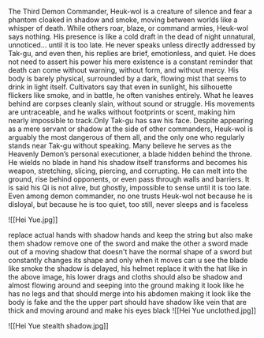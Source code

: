 The Third Demon Commander, Heuk-wol is a creature of silence and fear a phantom cloaked in shadow and smoke, moving between worlds like a whisper of death. While others roar, blaze, or command armies, Heuk-wol says nothing. His presence is like a cold draft in the dead of night unnatural, unnoticed… until it is too late. He never speaks unless directly addressed by Tak-gu, and even then, his replies are brief, emotionless, and quiet. He does not need to assert his power his mere existence is a constant reminder that death can come without warning, without form, and without mercy. His body is barely physical, surrounded by a dark, flowing mist that seems to drink in light itself. Cultivators say that even in sunlight, his silhouette flickers like smoke, and in battle, he often vanishes entirely. What he leaves behind are corpses cleanly slain, without sound or struggle. His movements are untraceable, and he walks without footprints or scent, making him nearly impossible to track.Only Tak-gu has saw his face. Despite appearing as a mere servant or shadow at the side of other commanders, Heuk-wol is arguably the most dangerous of them all, and the only one who regularly stands near Tak-gu without speaking. Many believe he serves as the Heavenly Demon’s personal executioner, a blade hidden behind the throne. He wields no blade in hand his shadow itself transforms and becomes his weapon, stretching, slicing, piercing, and corrupting. He can melt into the ground, rise behind opponents, or even pass through walls and barriers. It is said his Qi is not alive, but ghostly, impossible to sense until it is too late. Even among demon commander, no one trusts Heuk-wol not because he is disloyal, but because he is too quiet, too still, never sleeps and is faceless


![[Hei Yue.jpg]]

replace actual hands with shadow hands and keep the string but also make them shadow remove one of the sword and make the other a sword made out of a moving shadow that doesn't have the normal shape of a sword but constantly changes its shape and only when it moves can u see the blade like smoke the shadow is delayed, his helmet replace it with the hat like in the above image, his lower drags and cloths should also be shadow and almost flowing around and seeping into the ground making it look like he has no legs and that should merge into his abdomen making it look like the body is fake and the the upper part should have shadow like vein that are thick and moving around and make his eyes black
![[Hei Yue unclothed.jpg]]

![[Hei Yue stealth shadow.jpg]]